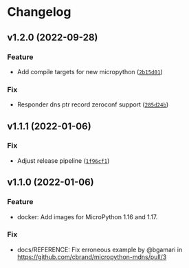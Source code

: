 # Changelog #

<!--next-version-placeholder-->

## v1.2.0 (2022-09-28)
### Feature
* Add compile targets for new micropython ([`2b15d01`](https://github.com/cbrand/micropython-mdns/commit/2b15d0198562b2a28537ffb4c7cdd822385e16ea))

### Fix
* Responder dns ptr record zeroconf support ([`285d24b`](https://github.com/cbrand/micropython-mdns/commit/285d24b3b339a5c6fa9f46db4ae26129fe2a491e))

## v1.1.1 (2022-01-06)
### Fix
* Adjust release pipeline ([`1f96cf1`](https://github.com/cbrand/micropython-mdns/commit/1f96cf1ca2adb769b40d8d838165f5819c07f519))


## v1.1.0 (2022-01-06)
### Feature
* docker: Add images for MicroPython 1.16 and 1.17.

### Fix
* docs/REFERENCE: Fix erroneous example by @bgamari in https://github.com/cbrand/micropython-mdns/pull/3
